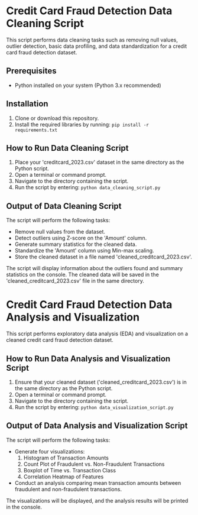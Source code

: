 # Credit Card Fraud Detection Data Cleaning Script

This script performs data cleaning tasks such as removing null values, outlier detection, basic data profiling, and data standardization for a credit card fraud detection dataset.

## Prerequisites
- Python installed on your system (Python 3.x recommended)

## Installation
1. Clone or download this repository.
2. Install the required libraries by running: `pip install -r requirements.txt`

## How to Run Data Cleaning Script
1. Place your 'creditcard_2023.csv' dataset in the same directory as the Python script.
2. Open a terminal or command prompt.
3. Navigate to the directory containing the script.
4. Run the script by entering: `python data_cleaning_script.py`

## Output of Data Cleaning Script
The script will perform the following tasks:
- Remove null values from the dataset.
- Detect outliers using Z-score on the 'Amount' column.
- Generate summary statistics for the cleaned data.
- Standardize the 'Amount' column using Min-max scaling.
- Store the cleaned dataset in a file named 'cleaned_creditcard_2023.csv'.

The script will display information about the outliers found and summary statistics on the console. The cleaned data will be saved in the 'cleaned_creditcard_2023.csv' file in the same directory.

# Credit Card Fraud Detection Data Analysis and Visualization

This script performs exploratory data analysis (EDA) and visualization on a cleaned credit card fraud detection dataset.

## How to Run Data Analysis and Visualization Script
1. Ensure that your cleaned dataset ('cleaned_creditcard_2023.csv') is in the same directory as the Python script.
2. Open a terminal or command prompt.
3. Navigate to the directory containing the script.
4. Run the script by entering: `python data_visualization_script.py`

## Output of Data Analysis and Visualization Script
The script will perform the following tasks:
- Generate four visualizations:
  1. Histogram of Transaction Amounts
  2. Count Plot of Fraudulent vs. Non-Fraudulent Transactions
  3. Boxplot of Time vs. Transaction Class
  4. Correlation Heatmap of Features
- Conduct an analysis comparing mean transaction amounts between fraudulent and non-fraudulent transactions.

The visualizations will be displayed, and the analysis results will be printed in the console.
